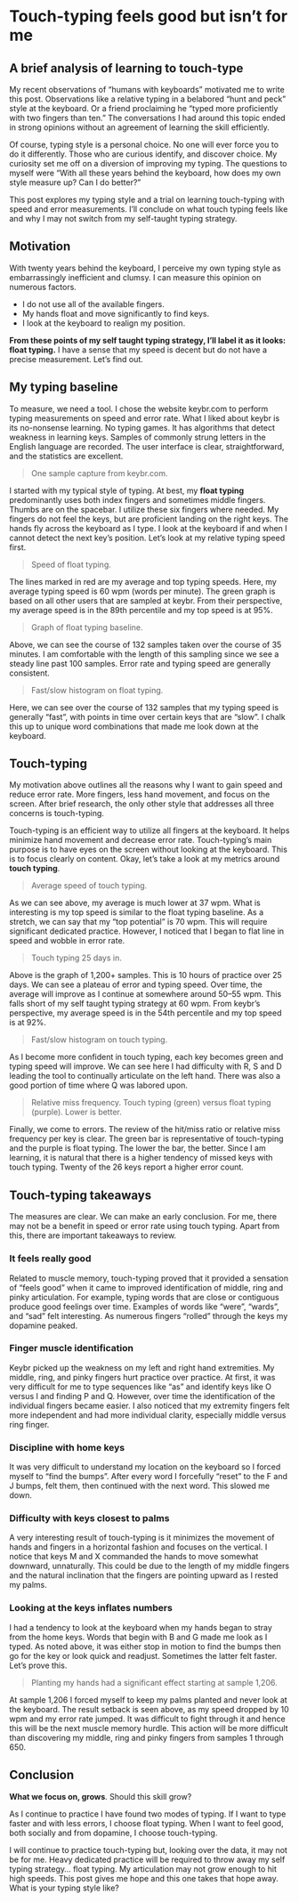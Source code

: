 # Touch-typing feels good but isn’t for me
## A brief analysis of learning to touch-type

My recent observations of “humans with keyboards” motivated me to write this post. Observations like a relative typing in a belabored “hunt and peck” style at the keyboard. Or a friend proclaiming he “typed more proficiently with two fingers than ten.” The conversations I had around this topic ended in strong opinions without an agreement of learning the skill efficiently.

Of course, typing style is a personal choice. No one will ever force you to do it differently. Those who are curious identify, and discover choice. My curiosity set me off on a diversion of improving my typing. The questions to myself were “With all these years behind the keyboard, how does my own style measure up? Can I do better?”

This post explores my typing style and a trial on learning touch-typing with speed and error measurements. I’ll conclude on what touch typing feels like and why I may not switch from my self-taught typing strategy.

## Motivation

With twenty years behind the keyboard, I perceive my own typing style as embarrassingly inefficient and clumsy. I can measure this opinion on numerous factors.

- I do not use all of the available fingers.
- My hands float and move significantly to find keys.
- I look at the keyboard to realign my position.

**From these points of my self taught typing strategy, I’ll label it as it looks: float typing.** I have a sense that my speed is decent but do not have a precise measurement. Let’s find out.

## My typing baseline

To measure, we need a tool. I chose the website keybr.com to perform typing measurements on speed and error rate. What I liked about keybr is its no-nonsense learning. No typing games. It has algorithms that detect weakness in learning keys. Samples of commonly strung letters in the English language are recorded. The user interface is clear, straightforward, and the statistics are excellent.

> One sample capture from keybr.com.

I started with my typical style of typing. At best, my **float typing** predominantly uses both index fingers and sometimes middle fingers. Thumbs are on the spacebar. I utilize these six fingers where needed. My fingers do not feel the keys, but are proficient landing on the right keys. The hands fly across the keyboard as I type. I look at the keyboard if and when I cannot detect the next key’s position.
Let’s look at my relative typing speed first.

> Speed of float typing.

The lines marked in red are my average and top typing speeds. Here, my average typing speed is 60 wpm (words per minute). The green graph is based on all other users that are sampled at keybr. From their perspective, my average speed is in the 89th percentile and my top speed is at 95%.

> Graph of float typing baseline.

Above, we can see the course of 132 samples taken over the course of 35 minutes. I am comfortable with the length of this sampling since we see a steady line past 100 samples. Error rate and typing speed are generally consistent.

> Fast/slow histogram on float typing.

Here, we can see over the course of 132 samples that my typing speed is generally “fast”, with points in time over certain keys that are “slow”. I chalk this up to unique word combinations that made me look down at the keyboard.

## Touch-typing

My motivation above outlines all the reasons why I want to gain speed and reduce error rate. More fingers, less hand movement, and focus on the screen. After brief research, the only other style that addresses all three concerns is touch-typing.

Touch-typing is an efficient way to utilize all fingers at the keyboard. It helps minimize hand movement and decrease error rate. Touch-typing’s main purpose is to have eyes on the screen without looking at the keyboard. This is to focus clearly on content.
Okay, let’s take a look at my metrics around **touch typing**.

> Average speed of touch typing.

As we can see above, my average is much lower at 37 wpm. What is interesting is my top speed is similar to the float typing baseline. As a stretch, we can say that my “top potential” is 70 wpm. This will require significant dedicated practice. However, I noticed that I began to flat line in speed and wobble in error rate.

> Touch typing 25 days in.

Above is the graph of 1,200+ samples. This is 10 hours of practice over 25 days. We can see a plateau of error and typing speed. Over time, the average will improve as I continue at somewhere around 50–55 wpm. This falls short of my self taught typing strategy at 60 wpm. From keybr’s perspective, my average speed is in the 54th percentile and my top speed is at 92%.

> Fast/slow histogram on touch typing.

As I become more confident in touch typing, each key becomes green and typing speed will improve. We can see here I had difficulty with R, S and D leading the tool to continually articulate on the left hand. There was also a good portion of time where Q was labored upon.

> Relative miss frequency. Touch typing (green) versus float typing (purple). Lower is better.

Finally, we come to errors. The review of the hit/miss ratio or relative miss frequency per key is clear. The green bar is representative of touch-typing and the purple is float typing. The lower the bar, the better. Since I am learning, it is natural that there is a higher tendency of missed keys with touch typing. Twenty of the 26 keys report a higher error count.

## Touch-typing takeaways

The measures are clear. We can make an early conclusion. For me, there may not be a benefit in speed or error rate using touch typing. Apart from this, there are important takeaways to review.

### It feels really good

Related to muscle memory, touch-typing proved that it provided a sensation of “feels good” when it came to improved identification of middle, ring and pinky articulation. For example, typing words that are close or contiguous produce good feelings over time. Examples of words like “were”, “wards”, and “sad” felt interesting. As numerous fingers “rolled” through the keys my dopamine peaked.

### Finger muscle identification

Keybr picked up the weakness on my left and right hand extremities. My middle, ring, and pinky fingers hurt practice over practice. At first, it was very difficult for me to type sequences like “as” and identify keys like O versus I and finding P and Q. However, over time the identification of the individual fingers became easier. I also noticed that my extremity fingers felt more independent and had more individual clarity, especially middle versus ring finger.

### Discipline with home keys

It was very difficult to understand my location on the keyboard so I forced myself to “find the bumps”. After every word I forcefully “reset” to the F and J bumps, felt them, then continued with the next word. This slowed me down.

### Difficulty with keys closest to palms

A very interesting result of touch-typing is it minimizes the movement of hands and fingers in a horizontal fashion and focuses on the vertical. I notice that keys M and X commanded the hands to move somewhat downward, unnaturally. This could be due to the length of my middle fingers and the natural inclination that the fingers are pointing upward as I rested my palms.

### Looking at the keys inflates numbers

I had a tendency to look at the keyboard when my hands began to stray from the home keys. Words that begin with B and G made me look as I typed. As noted above, it was either stop in motion to find the bumps then go for the key or look quick and readjust. Sometimes the latter felt faster. Let’s prove this.

> Planting my hands had a significant effect starting at sample 1,206.

At sample 1,206 I forced myself to keep my palms planted and never look at the keyboard. The result setback is seen above, as my speed dropped by 10 wpm and my error rate jumped. It was difficult to fight through it and hence this will be the next muscle memory hurdle. This action will be more difficult than discovering my middle, ring and pinky fingers from samples 1 through 650.

## Conclusion

**What we focus on, grows**. Should this skill grow?

As I continue to practice I have found two modes of typing. If I want to type faster and with less errors, I choose float typing. When I want to feel good, both socially and from dopamine, I choose touch-typing.

I will continue to practice touch-typing but, looking over the data, it may not be for me. Heavy dedicated practice will be required to throw away my self typing strategy… float typing. My articulation may not grow enough to hit high speeds. This post gives me hope and this one takes that hope away.
What is your typing style like?
